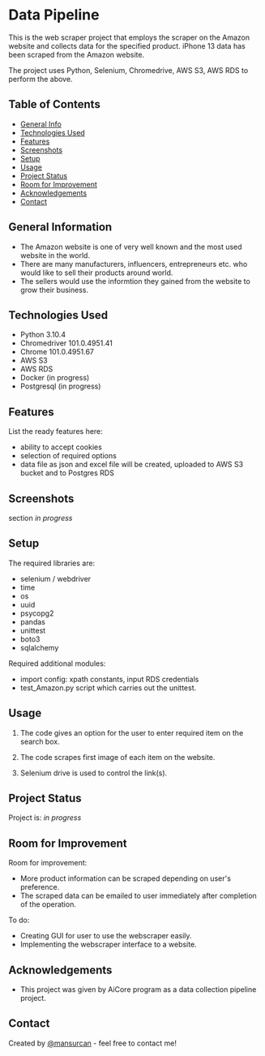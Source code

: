 # Data Pipeline

This is the web scraper project that employs the scraper on the Amazon website and collects data for the specified product. iPhone 13 data has been scraped from the Amazon website.

The project uses Python, Selenium, Chromedrive, AWS S3, AWS RDS to perform the above.

## Table of Contents
* [General Info](#general-information)
* [Technologies Used](#technologies-used)
* [Features](#features)
* [Screenshots](#screenshots)
* [Setup](#setup)
* [Usage](#usage)
* [Project Status](#project-status)
* [Room for Improvement](#room-for-improvement)
* [Acknowledgements](#acknowledgements)
* [Contact](#contact)



## General Information
- The Amazon website is one of very well known and the most used website in the world.
- There are many manufacturers, influencers, entrepreneurs etc. who would like to sell their products around world. 
- The sellers would use the informtion they gained from the website to grow their business.


## Technologies Used
- Python 3.10.4
- Chromedriver 101.0.4951.41 
- Chrome 101.0.4951.67
- AWS S3 
- AWS RDS
- Docker (in progress)
- Postgresql (in progress)



## Features
List the ready features here:
- ability to accept cookies
- selection of required options
- data file as json and excel file will be created, uploaded to AWS S3 bucket and to Postgres RDS


## Screenshots
section _in progress_


## Setup
The required libraries are:
- selenium / webdriver
- time
- os
- uuid
- psycopg2
- pandas
- unittest
- boto3
- sqlalchemy


Required additional modules:
- import config: xpath constants, input RDS credentials
- test_Amazon.py script which carries out the unittest.


## Usage
1. The code gives an option for the user to enter required item on the search box.

2. The code scrapes first image of each item on the website.

3. Selenium drive is used to control the link(s).


## Project Status
Project is: _in progress_ 


## Room for Improvement
Room for improvement:
- More product information can be scraped depending on user's preference.
- The scraped data can be emailed to user immediately after completion of the operation.

To do:
- Creating GUI for user to use the webscraper easily.
- Implementing the webscraper interface to a website.


## Acknowledgements
- This project was given by AiCore program as a data collection pipeline project.


## Contact
Created by [@mansurcan](mansurcan@gmail.com) - feel free to contact me!

